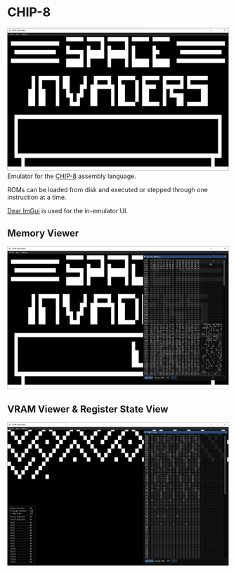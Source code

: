 # CHIP-8
![SpaceInvaders](https://raw.githubusercontent.com/AshHipgrave/CHIP-8/master/Images/SpaceInvaders.png)
Emulator for the [CHIP-8](https://en.wikipedia.org/wiki/CHIP-8) assembly language.

ROMs can be loaded from disk and executed or stepped through one instruction at a time.

[Dear ImGui](https://github.com/ocornut/imgui) is used for the in-emulator UI.

## Memory Viewer

![](https://raw.githubusercontent.com/AshHipgrave/CHIP-8/master/Images/SpaceInvaders_MemoryView.png)

## VRAM Viewer & Register State View

![](https://raw.githubusercontent.com/AshHipgrave/CHIP-8/master/Images/Maze_Registers_VRAM.png)